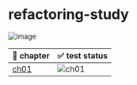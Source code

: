 # refactoring-study
![image](https://user-images.githubusercontent.com/43533905/148773727-5b05002c-6186-4c7e-a9be-15d0ac9bffc1.jpeg)

|📑 chapter|✅ test status|
|------|------|
|[ch01](https://github.com/2yeseul/refactoring-study/tree/master/src/ch01)|![ch01](https://github.com/2yeseul/refactoring-study/actions/workflows/node.js.yml/badge.svg?branch=ch01)|
